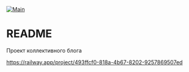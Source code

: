 [![Main](https://github.com/trufanovnik/rails-project-64/actions/workflows/github_actions.yml/badge.svg)](https://github.com/trufanovnik/rails-project-64/actions/workflows/github_actions.yml)
# README

Проект коллективного блога

https://railway.app/project/493ffcf0-818a-4b67-8202-9257869507ed
